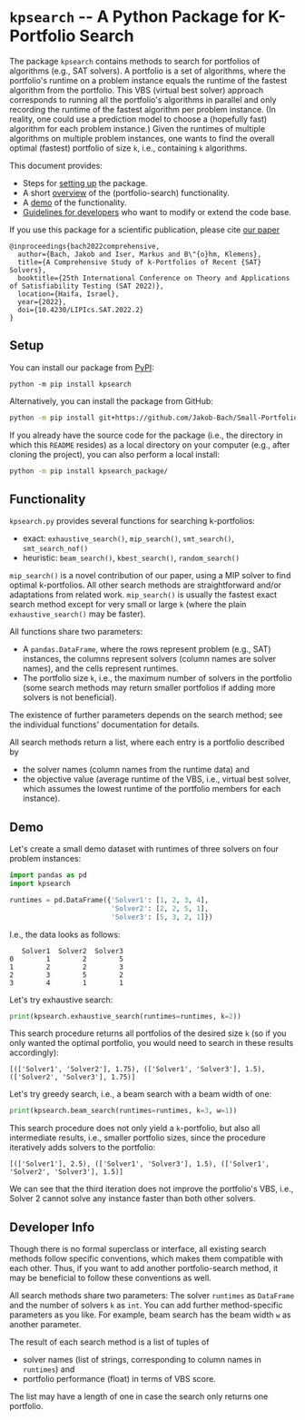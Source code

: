 # `kpsearch` -- A Python Package for K-Portfolio Search

The package `kpsearch` contains methods to search for portfolios of algorithms (e.g., SAT solvers).
A portfolio is a set of algorithms,
where the portfolio's runtime on a problem instance equals the runtime of the fastest algorithm from the portfolio.
This VBS (virtual best solver) approach corresponds to running all the portfolio's algorithms in parallel
and only recording the runtime of the fastest algorithm per problem instance.
(In reality, one could use a prediction model to choose a (hopefully fast) algorithm for each problem instance.)
Given the runtimes of multiple algorithms on multiple problem instances,
one wants to find the overall optimal (fastest) portfolio of size `k`, i.e., containing `k` algorithms.

This document provides:

- Steps for [setting up](#setup) the package.
- A short [overview](#functionality) of the (portfolio-search) functionality.
- A [demo](#demo) of the functionality.
- [Guidelines for developers](#developer-info) who want to modify or extend the code base.

If you use this package for a scientific publication, please cite [our paper](https://doi.org/10.4230/LIPIcs.SAT.2022.2)

```
@inproceedings{bach2022comprehensive,
  author={Bach, Jakob and Iser, Markus and B\"{o}hm, Klemens},
  title={A Comprehensive Study of k-Portfolios of Recent {SAT} Solvers},
  booktitle={25th International Conference on Theory and Applications of Satisfiability Testing (SAT 2022)},
  location={Haifa, Israel},
  year={2022},
  doi={10.4230/LIPIcs.SAT.2022.2}
}
```

## Setup

You can install our package from [PyPI](https://pypi.org/):

```
python -m pip install kpsearch
```

Alternatively, you can install the package from GitHub:

```bash
python -m pip install git+https://github.com/Jakob-Bach/Small-Portfolios.git#subdirectory=code/kpsearch_package
```

If you already have the source code for the package (i.e., the directory in which this `README` resides)
as a local directory on your computer (e.g., after cloning the project), you can also perform a local install:

```bash
python -m pip install kpsearch_package/
```

## Functionality

`kpsearch.py` provides several functions for searching k-portfolios:

- exact: `exhaustive_search()`, `mip_search()`, `smt_search()`, `smt_search_nof()`
- heuristic: `beam_search()`, `kbest_search()`, `random_search()`

`mip_search()` is a novel contribution of our paper, using a MIP solver to find optimal k-portfolios.
All other search methods are straightforward and/or adaptations from related work.
`mip_search()` is usually the fastest exact search method except for very small or large `k`
(where the plain `exhaustive_search()` may be faster).

All functions share two parameters:

- A `pandas.DataFrame`, where the rows represent problem (e.g., SAT) instances,
  the columns represent solvers (column names are solver names), and the cells represent runtimes.
- The portfolio size `k`, i.e., the maximum number of solvers in the portfolio
  (some search methods may return smaller portfolios if adding more solvers is not beneficial).

The existence of further parameters depends on the search method;
see the individual functions' documentation for details.

All search methods return a list, where each entry is a portfolio described by

- the solver names (column names from the runtime data) and
- the objective value (average runtime of the VBS, i.e., virtual best solver, which assumes the
  lowest runtime of the portfolio members for each instance).

## Demo

Let's create a small demo dataset with runtimes of three solvers on four problem instances:

```python
import pandas as pd
import kpsearch

runtimes = pd.DataFrame({'Solver1': [1, 2, 3, 4],
                         'Solver2': [2, 2, 5, 1],
                         'Solver3': [5, 3, 2, 1]})
```

I.e., the data looks as follows:

```
   Solver1  Solver2  Solver3
0        1        2        5
1        2        2        3
2        3        5        2
3        4        1        1
```

Let's try exhaustive search:

```python
print(kpsearch.exhaustive_search(runtimes=runtimes, k=2))
```

This search procedure returns all portfolios of the desired size `k`
(so if you only wanted the optimal portfolio, you would need to search in these results accordingly):

```
[(['Solver1', 'Solver2'], 1.75), (['Solver1', 'Solver3'], 1.5), (['Solver2', 'Solver3'], 1.75)]
```

Let's try greedy search, i.e., a beam search with a beam width of one:

```python
print(kpsearch.beam_search(runtimes=runtimes, k=3, w=1))
```

This search procedure does not only yield a `k`-portfolio, but also all intermediate results,
i.e., smaller portfolio sizes, since the procedure iteratively adds solvers to the portfolio:

```
[(['Solver1'], 2.5), (['Solver1', 'Solver3'], 1.5), (['Solver1', 'Solver2', 'Solver3'], 1.5)]
```

We can see that the third iteration does not improve the portfolio's VBS, i.e.,
Solver 2 cannot solve any instance faster than both other solvers.

## Developer Info

Though there is no formal superclass or interface, all existing search methods follow specific conventions,
which makes them compatible with each other.
Thus, if you want to add another portfolio-search method, it may be beneficial to follow these conventions as well.

All search methods share two parameters:
The solver `runtimes` as `DataFrame` and the number of solvers `k` as `int`.
You can add further method-specific parameters as you like.
For example, beam search has the beam width `w` as another parameter.

The result of each search method is a list of tuples of

- solver names (list of strings, corresponding to column names in `runtimes`) and
- portfolio performance (float) in terms of VBS score.

The list may have a length of one in case the search only returns one portfolio.
